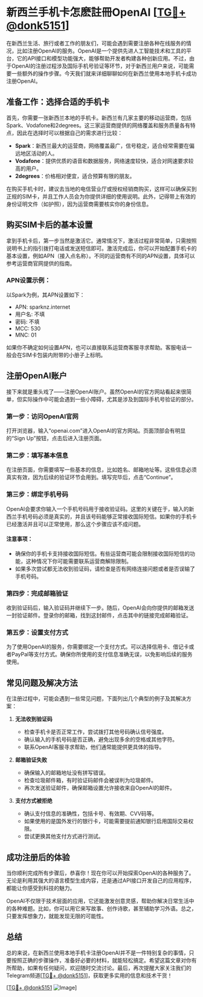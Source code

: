 # 新西兰手机卡怎麽註冊OpenAI [[TG💪+ @donk5151](https://t.me/s/donk5151)]

在新西兰生活、旅行或者工作的朋友们，可能会遇到需要注册各种在线服务的情况，比如注册OpenAI的服务。OpenAI是一个提供先进人工智能技术和工具的平台，它的API接口和模型功能强大，能够帮助开发者构建各种创新应用。不过，由于OpenAI的注册过程涉及国际手机号验证等环节，对于新西兰用户来说，可能需要一些额外的操作步骤。今天我们就来详细聊聊如何在新西兰使用本地手机卡成功注册OpenAI。

## 准备工作：选择合适的手机卡

首先，你需要一张新西兰本地的手机卡。新西兰有几家主要的移动运营商，包括Spark、Vodafone和2degrees。这三家运营商提供的网络覆盖和服务质量各有特点，因此在选择时可以根据自己的需求进行比较：

- **Spark**：新西兰最大的运营商，网络覆盖最广，信号稳定，适合经常需要在偏远地区活动的人。
- **Vodafone**：提供优质的语音和数据服务，网络速度较快，适合对网速要求较高的用户。
- **2degrees**：价格相对便宜，适合预算有限的朋友。

在购买手机卡时，建议去当地的电信营业厅或授权经销商购买，这样可以确保买到正规的SIM卡，并且工作人员会为你提供详细的使用说明。此外，记得带上有效的身份证明文件（如护照），因为运营商需要核实你的身份信息。

## 购买SIM卡后的基本设置

拿到手机卡后，第一步当然是激活它。通常情况下，激活过程非常简单，只需按照说明书上的指引拨打电话或发送短信即可。激活完成后，你可以开始配置手机卡的基本设置，例如APN（接入点名称）。不同的运营商有不同的APN设置，具体可以参考运营商官网提供的指南。

### APN设置示例：
以Spark为例，其APN设置如下：
- APN: sparknz.internet
- 用户名: 不填
- 密码: 不填
- MCC: 530
- MNC: 01

如果你不确定如何设置APN，也可以直接联系运营商客服寻求帮助。客服电话一般会在SIM卡包装内附带的小册子上标明。

## 注册OpenAI账户

接下来就是重头戏了——注册OpenAI账户。虽然OpenAI的官方网站看起来很简单，但实际操作中可能会遇到一些小障碍，尤其是涉及到国际手机号验证的部分。

### 第一步：访问OpenAI官网

打开浏览器，输入“openai.com”进入OpenAI的官方网站。页面顶部会有明显的“Sign Up”按钮，点击后进入注册页面。

### 第二步：填写基本信息

在注册页面，你需要填写一些基本的信息，比如姓名、邮箱地址等。这些信息必须真实有效，因为后续的验证环节会用到。填写完毕后，点击“Continue”。

### 第三步：绑定手机号码

OpenAI会要求你输入一个手机号码用于接收验证码。这里的关键在于，输入的新西兰手机号码必须是真实的，并且该号码能够正常接收国际短信。如果你的手机卡已经激活并且可以正常使用，那么这个步骤应该不成问题。

#### 注意事项：
- 确保你的手机卡支持接收国际短信。有些运营商可能会限制接收国际短信的功能，这种情况下你可能需要联系运营商解除限制。
- 如果多次尝试都无法收到验证码，请检查是否有网络连接问题或者是否误输了手机号码。

### 第四步：完成邮箱验证

收到验证码后，输入验证码并继续下一步。随后，OpenAI会向你提供的邮箱发送一封验证邮件。登录你的邮箱，找到这封邮件，点击其中的链接完成邮箱验证。

### 第五步：设置支付方式

为了使用OpenAI的服务，你需要绑定一个支付方式。可以选择信用卡、借记卡或者PayPal等支付方式。确保你所使用的支付信息准确无误，以免影响后续的服务使用。

## 常见问题及解决方法

在注册过程中，可能会遇到一些常见问题，下面列出几个典型的例子及其解决方案：

1. **无法收到验证码**
   - 检查手机卡是否正常工作，尝试拨打其他号码确认信号强度。
   - 确认输入的手机号码是否正确，避免出现多余的空格或其他字符。
   - 联系OpenAI客服寻求帮助，他们通常能提供更具体的指导。

2. **邮箱验证失败**
   - 确保输入的邮箱地址没有拼写错误。
   - 检查垃圾邮件箱，有时验证码邮件会被误判为垃圾邮件。
   - 再次发送验证邮件，确保邮箱设置允许接收来自OpenAI的邮件。

3. **支付方式被拒绝**
   - 确认支付信息的准确性，包括卡号、有效期、CVV码等。
   - 如果使用的是国外发行的银行卡，可能需要提前通知银行启用国际交易权限。
   - 尝试更换其他支付方式进行测试。

## 成功注册后的体验

当你顺利完成所有步骤后，恭喜你！现在你可以开始探索OpenAI的各种服务了。无论是利用其强大的语言模型生成内容，还是通过API接口开发自己的应用程序，都能让你感受到科技的魅力。

OpenAI不仅限于技术层面的应用，它还能激发创意灵感，帮助你解决日常生活中的各种难题。比如，你可以用它来写故事、创作诗歌，甚至辅助学习外语。总之，只要发挥想象力，就能发现无限的可能性。

## 总结

总的来说，在新西兰使用本地手机卡注册OpenAI并不是一件特别复杂的事情，只要按照正确的步骤操作，准备好必要的材料，就能轻松搞定。希望这篇文章对你有所帮助，如果有任何疑问，欢迎随时交流讨论。最后，再次提醒大家关注我们的Telegram频道[[TG💪+ @donk5151](https://t.me/s/donk5151)]，获取更多实用的信息和技术干货！

[[TG💪+ @donk5151](https://t.me/s/donk5151) ![Image](https://i.postimg.cc/rwNCRYN7/Snipaste-2025-04-30-17-27-05.png)]